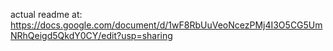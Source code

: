 actual readme at: https://docs.google.com/document/d/1wF8RbUuVeoNcezPMj4I3O5CG5UmNRhQeigd5QkdY0CY/edit?usp=sharing
